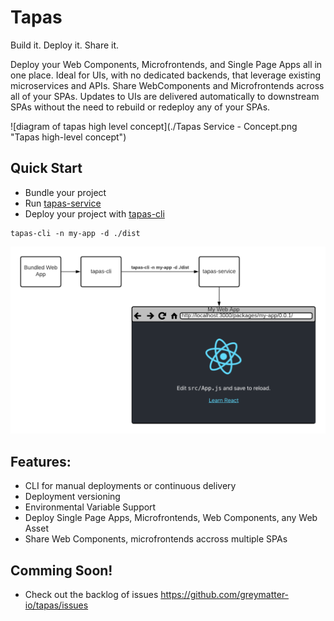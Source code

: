 # Tapas

Build it. Deploy it. Share it.

Deploy your Web Components, Microfrontends, and Single Page Apps all in one place. Ideal for UIs, with no dedicated backends, that leverage existing microservices and APIs. Share WebComponents and Microfrontends across all of your SPAs. Updates to UIs are delivered automatically to downstream SPAs without the need to rebuild or redeploy any of your SPAs.

![diagram of tapas high level concept](./Tapas Service - Concept.png "Tapas high-level concept")

## Quick Start

- Bundle your project
- Run [tapas-service](./tapas-service)
- Deploy your project with [tapas-cli](./tapas-ui)

```
tapas-cli -n my-app -d ./dist
```

![diagram of tapas](./tapas-highlevel-diagram.png "Tapas high-level diagram")

## Features:

- CLI for manual deployments or continuous delivery
- Deployment versioning
- Environmental Variable Support
- Deploy Single Page Apps, Microfrontends, Web Components, any Web Asset
- Share Web Components, microfrontends accross multiple SPAs

## Comming Soon!

- Check out the backlog of issues https://github.com/greymatter-io/tapas/issues
